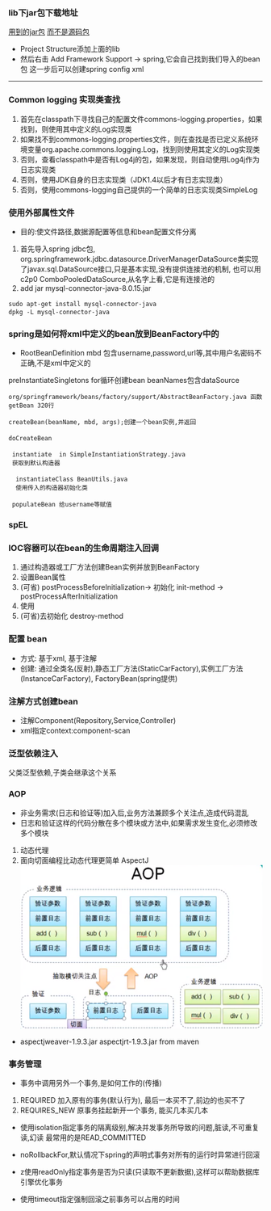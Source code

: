 
### lib下jar包下载地址
[用到的jar包]("https://repo.spring.io/libs-release-local/org/springframework/spring/")
[而不是源码包](https://repo.spring.io/libs-release-local/org/springframework/spring/)
- Project Structure添加上面的lib
- 然后右击 Add Framework Support -> spring,它会自己找到我们导入的bean包
这一步后可以创建spring config xml
---
### Common logging 实现类查找
1. 首先在classpath下寻找自己的配置文件commons-logging.properties，如果找到，则使用其中定义的Log实现类
2. 如果找不到commons-logging.properties文件，则在查找是否已定义系统环境变量org.apache.commons.logging.Log，找到则使用其定义的Log实现类
3. 否则，查看classpath中是否有Log4j的包，如果发现，则自动使用Log4j作为日志实现类
4. 否则，使用JDK自身的日志实现类（JDK1.4以后才有日志实现类）
5. 否则，使用commons-logging自己提供的一个简单的日志实现类SimpleLog

### 使用外部属性文件
- 目的:使文件路径,数据源配置等信息和bean配置文件分离
1. 首先导入spring jdbc包,
org.springframework.jdbc.datasource.DriverManagerDataSource类实现了javax.sql.DataSource接口,只是基本实现,没有提供连接池的机制,
也可以用c2p0 ComboPooledDataSource,从名字上看,它是有连接池的
2. add jar mysql-connector-java-8.0.15.jar
```
sudo apt-get install mysql-connector-java
dpkg -L mysql-connector-java
```

### spring是如何将xml中定义的bean放到BeanFactory中的
- RootBeanDefinition mbd 包含username,password,url等,其中用户名密码不正确,不是xml中定义的

preInstantiateSingletons for循环创建bean beanNames包含dataSource
```
org/springframework/beans/factory/support/AbstractBeanFactory.java 函数 getBean 320行

createBean(beanName, mbd, args);创建一个bean实例,并返回

doCreateBean

 instantiate  in SimpleInstantiationStrategy.java
 获取到默认构造器

  instantiateClass BeanUtils.java
  使用传入的构造器初始化类
  
 populateBean 给username等赋值

```

### spEL

### IOC容器可以在bean的生命周期注入回调
1. 通过构造器或工厂方法创建Bean实例并放到BeanFactory
2. 设置Bean属性
3. (可省) postProcessBeforeInitialization-> 
    初始化 init-method -> 
    postProcessAfterInitialization
4. 使用
5. (可省)去初始化 destroy-method

### 配置 bean
- 方式: 基于xml, 基于注解
- 创建: 通过全类名(反射),静态工厂方法(StaticCarFactory),实例工厂方法(InstanceCarFactory),
FactoryBean(spring提供)

### 注解方式创建bean
- 注解Component(Repository,Service,Controller)
- xml指定context:component-scan

### 泛型依赖注入
父类泛型依赖,子类会继承这个关系

### AOP
- 非业务需求(日志和验证等)加入后,业务方法兼顾多个关注点,造成代码混乱
- 日志和验证这样的代码分散在多个模块或方法中,如果需求发生变化,必须修改多个模块
1. 动态代理
2. 面向切面编程比动态代理更简单 AspectJ
![aop](aop.png "aop")
- aspectjweaver-1.9.3.jar aspectjrt-1.9.3.jar from maven

### 事务管理
 * 事务中调用另外一个事务,是如何工作的(传播)
 1. REQUIRED     加入原有的事务(默认行为), 最后一本买不了,前边的也买不了
 2. REQUIRES_NEW 原事务挂起新开一个事务, 能买几本买几本
 
 * 使用isolation指定事务的隔离级别,解决并发事务所导致的问题,脏读,不可重复读,幻读
  最常用的是READ_COMMITTED
 
 * noRollbackFor,默认情况下spring的声明式事务对所有的运行时异常进行回滚
 
 * z使用readOnly指定事务是否为只读(只读取不更新数据),这样可以帮助数据库引擎优化事务
 
 * 使用timeout指定强制回滚之前事务可以占用的时间